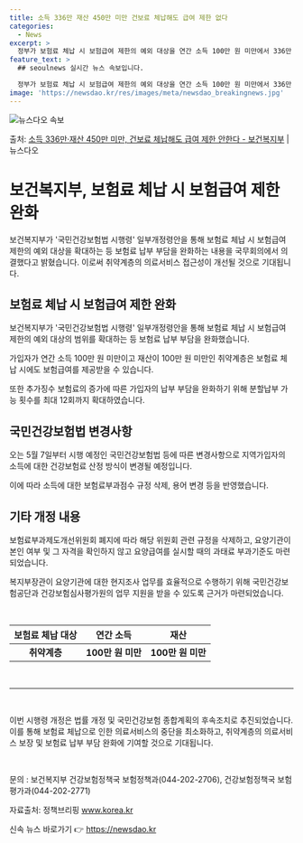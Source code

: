 ```yaml
---
title: 소득 336만 재산 450만 미만 건보료 체납해도 급여 제한 없다
categories:
  - News
excerpt: >
  정부가 보험료 체납 시 보험급여 제한의 예외 대상을 연간 소득 100만 원 미만에서 336만 원 미만으로 완…
feature_text: >
  ## seoulnews 실시간 뉴스 속보입니다.

  정부가 보험료 체납 시 보험급여 제한의 예외 대상을 연간 소득 100만 원 미만에서 336만 원 미만으로 완…
image: 'https://newsdao.kr/res/images/meta/newsdao_breakingnews.jpg'
---
```


![뉴스다오 속보](https://newsdao.kr/res/images/meta/newsdao_breakingnews.jpg)

<p>출처: <a href="https://newsdao.kr/3703" rel="dofollow">소득 336만·재산 450만 미만, 건보료 체납해도 급여 제한 안한다 - 보건복지부</a> | 뉴스다오</p>

<h1>보건복지부, 보험료 체납 시 보험급여 제한 완화</h1>
<p data-ke-size="size16">보건복지부가 '국민건강보험법 시행령' 일부개정령안을 통해 보험료 체납 시 보험급여 제한의 예외 대상을 확대하는 등 보험료 납부 부담을 완화하는 내용을 국무회의에서 의결했다고 밝혔습니다. 이로써 취약계층의 의료서비스 접근성이 개선될 것으로 기대됩니다.</p>

<h2 data-ke-size="size26">보험료 체납 시 보험급여 제한 완화</h2>

<p data-ke-size="size16">보건복지부가 '국민건강보험법 시행령' 일부개정령안을 통해 보험료 체납 시 보험급여 제한의 예외 대상의 범위를 확대하는 등 보험료 납부 부담을 완화했습니다.</p>
<p data-ke-size="size16">가입자가 연간 소득 100만 원 미만이고 재산이 100만 원 미만인 취약계층은 보험료 체납 시에도 보험급여를 제공받을 수 있습니다.</p>
<p data-ke-size="size16">또한 추가징수 보험료의 증가에 따른 가입자의 납부 부담을 완화하기 위해 분할납부 가능 횟수를 최대 12회까지 확대하였습니다.</p>

<h2 data-ke-size="size26">국민건강보험법 변경사항</h2>

<p data-ke-size="size16">오는 5월 7일부터 시행 예정인 국민건강보험법 등에 따른 변경사항으로 지역가입자의 소득에 대한 건강보험료 산정 방식이 변경될 예정입니다.</p>
<p data-ke-size="size16">이에 따라 소득에 대한 보험료부과점수 규정 삭제, 용어 변경 등을 반영했습니다.</p>

<h2 data-ke-size="size26">기타 개정 내용</h2>

<p data-ke-size="size16">보험료부과제도개선위원회 폐지에 따라 해당 위원회 관련 규정을 삭제하고, 요양기관이 본인 여부 및 그 자격을 확인하지 않고 요양급여를 실시할 때의 과태료 부과기준도 마련되었습니다.</p>
<p data-ke-size="size16">복지부장관이 요양기관에 대한 현지조사 업무를 효율적으로 수행하기 위해 국민건강보험공단과 건강보험심사평가원의 업무 지원을 받을 수 있도록 근거가 마련되었습니다.</p>

<p data-ke-size="size16">&nbsp;</p>

<table>
	<thead>
		<tr>
			<th style="text-align: center; height: 17px;"><b>보험료 체납 대상</b></th>
			<th style="text-align: center; height: 17px;"><b>연간 소득</b></th>
			<th style="text-align: center; height: 17px;"><b>재산</b></th>
		</tr>
	</thead>
	<tbody>
		<tr>
			<td style="text-align: center; height: 17px;"><b>취약계층</b></td>
			<td style="text-align: center; height: 17px;"><b>100만 원 미만</b></td>
			<td style="text-align: center; height: 17px;"><b>100만 원 미만</b></td>
		<tr>
	</tbody>
</table>

<p data-ke-size="size16">&nbsp;</p>

<hr>

<p data-ke-size="size16">&nbsp;</p>

<p data-ke-size="size16">이번 시행령 개정은 법률 개정 및 국민건강보험 종합계획의 후속조치로 추진되었습니다. 이를 통해 보험료 체납으로 인한 의료서비스의 중단을 최소화하고, 취약계층의 의료서비스 보장 및 보험료 납부 부담 완화에 기여할 것으로 기대됩니다.</p>
<p data-ke-size="size16">&nbsp;</p>
<p data-ke-size="size16">문의 : 보건복지부 건강보험정책국 보험정책과(044-202-2706), 건강보험정책국 보험평가과(044-202-2771)</p>
<p data-ke-size="size16">자료출처: 정책브리핑 <a href="https://newsdao.kr/3703">www.korea.kr</a></p>
 

신속 뉴스 바로가기 👉 <a href="https://newsdao.kr" rel="dofollow">https://newsdao.kr</a>


